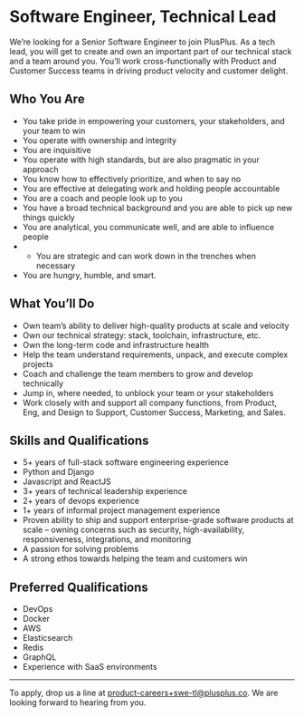 Software Engineer, Technical Lead
=================================

We’re looking for a Senior Software Engineer to join PlusPlus. As a tech lead, you will get to create and own an important part of our technical stack and a team around you. You’ll work cross-functionally with Product and Customer Success teams in driving product velocity and customer delight.

Who You Are
-----------

* You take pride in empowering your customers, your stakeholders, and your team to win
* You operate with ownership and integrity
* You are inquisitive
* You operate with high standards, but are also pragmatic in your approach
* You know how to effectively prioritize, and when to say no
* You are effective at delegating work and holding people accountable
* You are a coach and people look up to you
* You have a broad technical background and you are able to pick up new things quickly
* You are analytical, you communicate well, and are able to influence people
* * You are strategic and can work down in the trenches when necessary
* You are hungry, humble, and smart.

What You’ll Do
--------------

* Own team’s ability to deliver high-quality products at scale and velocity
* Own our technical strategy: stack, toolchain, infrastructure, etc.
* Own the long-term code and infrastructure health
* Help the team understand requirements, unpack, and execute complex projects
* Coach and challenge the team members to grow and develop technically
* Jump in, where needed, to unblock your team or your stakeholders
* Work closely with and support all company functions, from Product, Eng, and Design to Support, Customer Success, Marketing, and Sales.

Skills and Qualifications
-------------------------

* 5+ years of full-stack software engineering experience
* Python and Django
* Javascript and ReactJS
* 3+ years of technical leadership experience
* 2+ years of devops experience
* 1+ years of informal project management experience
* Proven ability to ship and support enterprise-grade software products at scale – owning concerns such as security, high-availability, responsiveness, integrations, and monitoring
* A passion for solving problems
* A strong ethos towards helping the team and customers win

Preferred Qualifications
------------------------

* DevOps
* Docker
* AWS
* Elasticsearch
* Redis
* GraphQL
* Experience with SaaS environments

---

To apply, drop us a line at product-careers+swe-tl@plusplus.co. We are looking forward to hearing from you.
